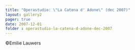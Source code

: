 ```yaml
---
title: "Operastudio: \"La Catena d' Adone\" (dec 2007)"
layout: gallery2 
pager: true
date: 2007-12-01
folder : operastudio-la-catena-d-adone-dec-2007
---
```

©Emilie Lauwers
